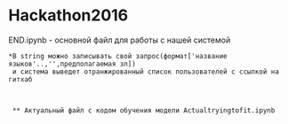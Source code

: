 # Hackathon2016
END.ipynb - основной файл для работы с нашей системой
    
    *В string можно записывать свой запрос(формат['название языков'..,'',предполагаемая зп]) 
     и система выведет отранжированный список пользователей c cсылкой на гитхаб
     
     
     
     ** Актуальный файл с кодом обучения модели Actualtryingtofit.ipynb
